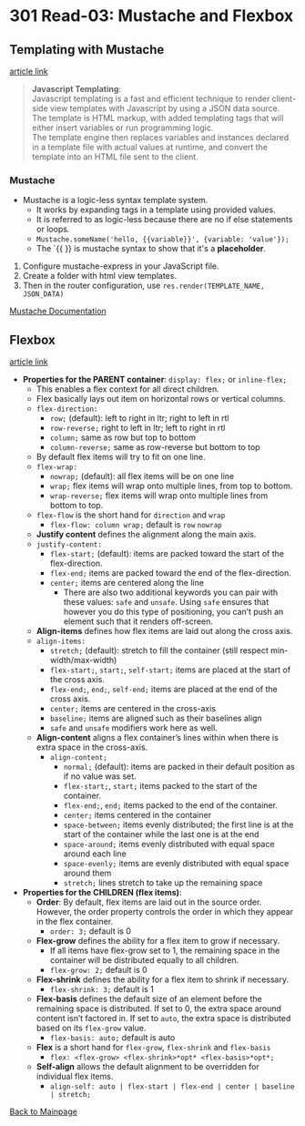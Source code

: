 # 301 Read-03: Mustache and Flexbox

## Templating with Mustache
[article link](https://medium.com/@1sherlynn/javascript-templating-language-and-engine-mustache-js-with-node-and-express-f4c2530e73b2)

> **Javascript Templating**:<br>
Javascript templating is a fast and efficient technique to render client-side view templates with Javascript by using a JSON data source. The template is HTML markup, with added templating tags that will either insert variables or run programming logic.<br>
The template engine then replaces variables and instances declared in a template file with actual values at runtime, and convert the template into an HTML file sent to the client.

### Mustache

+ Mustache is a logic-less syntax template system.
  + It works by expanding tags in a template using provided values.
  + It is referred to as logic-less because there are no if else statements or loops.
  + `Mustache.someName('hello, {{variable}}', {variable: 'value'});`
  + The `{{  }} is mustache syntax to show that it's a **placeholder**.


1. Configure mustache-express in your JavaScript file.
2. Create a folder with html view templates.
3. Then in the router configuration, use `res.render(TEMPLATE_NAME, JSON_DATA)`

[Mustache Documentation](https://github.com/janl/mustache.js/blob/master/README.md)

## Flexbox
[article link](https://css-tricks.com/snippets/css/a-guide-to-flexbox/)

+ **Properties for the PARENT container**: `display: flex;` or `inline-flex;`
  + This enables a flex context for all direct children.
  + Flex basically lays out item on horizontal rows or vertical columns.  
  + `flex-direction:`
    + `row;` (default): left to right in ltr; right to left in rtl
    + `row-reverse;` right to left in ltr; left to right in rtl
    + `column;` same as row but top to bottom
    + `column-reverse;` same as row-reverse but bottom to top
  + By default flex items will try to fit on one line.
  + `flex-wrap:`
    + `nowrap;` (default): all flex items will be on one line
    + `wrap;` flex items will wrap onto multiple lines, from top to bottom.
    + `wrap-reverse;` flex items will wrap onto multiple lines from bottom to top.
  + `flex-flow` is the short hand for `direction` and `wrap`
    + `flex-flow: column wrap;` default is `row` `nowrap`
  + **Justify content** defines the alignment along the main axis.
  + `justify-content:`
    + `flex-start;` (default): items are packed toward the start of the flex-direction.
    + `flex-end;` items are packed toward the end of the flex-direction.
    + `center;` items are centered along the line
      + There are also two additional keywords you can pair with these values: `safe` and `unsafe`. Using `safe` ensures that however you do this type of positioning, you can’t push an element such that it renders off-screen.
  + **Align-items** defines how flex items are laid out along the cross axis.
  + `align-items:`
    + `stretch;` (default): stretch to fill the container (still respect min-width/max-width)
    + `flex-start;`, `start;`,  `self-start;` items are placed at the start of the cross axis.
    + `flex-end;`, `end;`, `self-end;` items are placed at the end of the cross axis.
    + `center;` items are centered in the cross-axis
    + `baseline;` items are aligned such as their baselines align
    + `safe` and `unsafe` modifiers work here as well.
  + **Align-content** aligns a flex container’s lines within when there is extra space in the cross-axis.
    + `align-content;`
      + `normal;` (default): items are packed in their default position as if no value was set.
      + `flex-start;`, `start;` items packed to the start of the container. 
      + `flex-end;`, `end;` items packed to the end of the container. 
      + `center;` items centered in the container 
      + `space-between;` items evenly distributed; the first line is at the start of the container while the last one is at the end
      + `space-around;` items evenly distributed with equal space around each line
      + `space-evenly;` items are evenly distributed with equal space around them
      + `stretch;` lines stretch to take up the remaining space
+ **Properties for the CHILDREN (flex items)**:
  + **Order**: By default, flex items are laid out in the source order. However, the order property controls the order in which they appear in the flex container.
    + `order: 3;` default is 0
  + **Flex-grow** defines the ability for a flex item to grow if necessary.
    + If all items have flex-grow set to 1, the remaining space in the container will be distributed equally to all children.
    + `flex-grow: 2;` default is 0
  + **Flex-shrink** defines the ability for a flex item to shrink if necessary.
    + `flex-shrink: 3;` default is 1
  + **Flex-basis** defines the default size of an element before the remaining space is distributed. If set to 0, the extra space around content isn’t factored in. If set to `auto`, the extra space is distributed based on its `flex-grow` value.
    + `flex-basis: auto;` default is auto
  + **Flex** is a short hand for `flex-grow`, `flex-shrink` and `flex-basis`
    + `flex: <flex-grow> <flex-shrink>*opt* <flex-basis>*opt*;`
  + **Self-align** allows the default alignment to be overridden for individual flex items.
    + `align-self: auto | flex-start | flex-end | center | baseline | stretch;`


[Back to Mainpage](../code-fellows.md)<br>